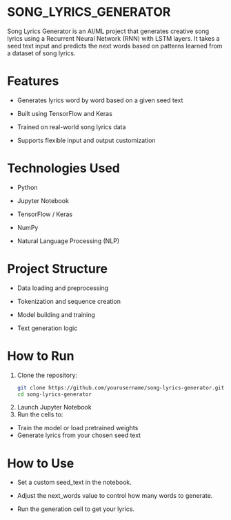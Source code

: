 # SONG_LYRICS_GENERATOR
Song Lyrics Generator is an AI/ML project that generates creative song lyrics using a Recurrent Neural Network (RNN) with LSTM layers. It takes a seed text input and predicts the next words based on patterns learned from a dataset of song lyrics.
# Features
- Generates lyrics word by word based on a given seed text
  
- Built using TensorFlow and Keras
  
- Trained on real-world song lyrics data
  
- Supports flexible input and output customization
# Technologies Used
- Python
  
- Jupyter Notebook
  
- TensorFlow / Keras
  
- NumPy
  
- Natural Language Processing (NLP)
# Project Structure
  - Data loading and preprocessing
    
  - Tokenization and sequence creation
    
  - Model building and training
    
  - Text generation logic
# How to Run
1. Clone the repository:
   ```bash
   git clone https://github.com/yourusername/song-lyrics-generator.git
   cd song-lyrics-generator
2. Launch Jupyter Notebook
3. Run the cells to:
- Train the model or load pretrained weights
- Generate lyrics from your chosen seed text
# How to Use
- Set a custom seed_text in the notebook.

- Adjust the next_words value to control how many words to generate.

- Run the generation cell to get your lyrics.
